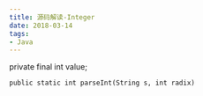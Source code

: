 ```yaml
---
title: 源码解读-Integer
date: 2018-03-14
tags:
- Java
---
```



private final int value;


    public static int parseInt(String s, int radix)